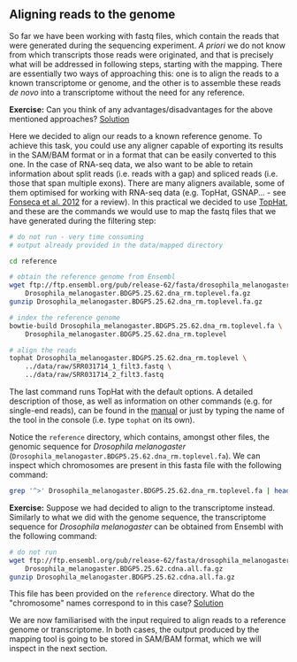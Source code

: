 ## Aligning reads to the genome
So far we have been working with fastq files, which contain the reads that were generated during the sequencing experiment. *A priori* we do not know from which transcripts those reads were originated, and that is precisely what will be addressed in following steps, starting with the mapping. There are essentially two ways of approaching this: one is to align the reads to a known transcriptome or genome, and the other is to assemble these reads *de novo* into a transcriptome without the need for any reference.

**Exercise:** Can you think of any advantages/disadvantages for the above mentioned approaches?
[Solution](https://github.com/mgonzalezporta/TeachingMaterial/blob/master/solutions/_aligning_ex1.md)

Here we decided to align our reads to a known reference genome. To achieve this task, you could use any aligner capable of exporting its results in the SAM/BAM format or in a format that can be easily converted to this one. In the case of RNA-seq data, we also want to be able to retain information about split reads (i.e. reads with a gap) and spliced reads (i.e. those that span multiple exons). There are many aligners available, some of them optimised for working with RNA-seq data (e.g. TopHat, GSNAP... - see [Fonseca et al. 2012](http://bioinformatics.oxfordjournals.org/content/28/24/3169) for a review). In this practical we decided to use [TopHat](http://tophat.cbcb.umd.edu/), and these are the commands we would use to map the fastq files that we have generated during the filtering step:

```bash
# do not run - very time consuming
# output already provided in the data/mapped directory

cd reference

# obtain the reference genome from Ensembl
wget ftp://ftp.ensembl.org/pub/release-62/fasta/drosophila_melanogaster/dna/\
    Drosophila_melanogaster.BDGP5.25.62.dna_rm.toplevel.fa.gz
gunzip Drosophila_melanogaster.BDGP5.25.62.dna_rm.toplevel.fa.gz

# index the reference genome
bowtie-build Drosophila_melanogaster.BDGP5.25.62.dna_rm.toplevel.fa \
    Drosophila_melanogaster.BDGP5.25.62.dna_rm.toplevel

# align the reads
tophat Drosophila_melanogaster.BDGP5.25.62.dna_rm.toplevel \
    ../data/raw/SRR031714_1_filt3.fastq \
    ../data/raw/SRR031714_2_filt3.fastq
```

The last command runs TopHat with the default options. A detailed description of those, as well as information on other commands (e.g. for single-end reads), can be found in the [manual](http://tophat.cbcb.umd.edu/manual.html) or just by typing the name of the tool in the console (i.e. type `tophat` on its own).

Notice the `reference` directory, which contains, amongst other files, the genomic sequence for *Drosophila melanogaster* (`Drosophila_melanogaster.BDGP5.25.62.dna_rm.toplevel.fa`). We can inspect which chromosomes are present in this fasta file with the following command:

```bash
grep '^>' Drosophila_melanogaster.BDGP5.25.62.dna_rm.toplevel.fa | head
```

**Exercise:** Suppose we had decided to align to the transcriptome instead. Similarly to what we did with the genome sequence, the transcriptome sequence for *Drosophila melanogaster* can be obtained from Ensembl with the following command:

```bash
# do not run
wget ftp://ftp.ensembl.org/pub/release-62/fasta/drosophila_melanogaster/cdna/\
    Drosophila_melanogaster.BDGP5.25.62.cdna.all.fa.gz
gunzip Drosophila_melanogaster.BDGP5.25.62.cdna.all.fa.gz
```

This file has been provided on the `reference` directory. What do the "chromosome" names correspond to in this case?
[Solution](https://github.com/mgonzalezporta/TeachingMaterial/blob/master/solutions/_aligning_ex2.md)

We are now familiarised with the input required to align reads to a reference genome or transcriptome. In both cases, the output produced by the mapping tool is going to be stored in SAM/BAM format, which we will inspect in the next section.

